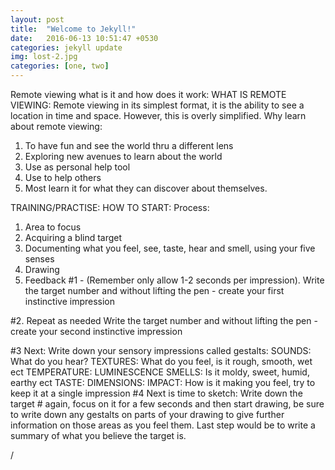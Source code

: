 ```yaml
---
layout: post
title:  "Welcome to Jekyll!"
date:   2016-06-13 10:51:47 +0530
categories: jekyll update
img: lost-2.jpg
categories: [one, two]
---
```

 Remote viewing what is it and how does it work: 
WHAT IS REMOTE VIEWING: Remote viewing in its simplest format, it is the ability to see a location in time and space. However, this is overly simplified.
Why learn about remote viewing:
1.	To have fun and see the world thru a different lens
2.	Exploring new avenues to learn about the world
3.	Use as personal help tool
4.	Use to help others
5.	Most learn it for what they can discover about themselves.

TRAINING/PRACTISE: HOW TO START:
Process:
1.	Area to focus
2.	Acquiring a blind target
3.	Documenting what you feel, see, taste, hear and smell, using your five senses
4.	Drawing
5.	Feedback
#1 - (Remember only allow 1-2 seconds per impression).
Write the target number and without lifting the pen - create your first instinctive impression

#2. Repeat as needed
Write the target number and without lifting the pen - create your second instinctive impression

#3 Next: Write down your sensory impressions called gestalts:
SOUNDS: What do you hear?
TEXTURES: What do you feel, is it rough, smooth, wet ect
TEMPERATURE:
LUMINESCENCE
SMELLS: Is it moldy, sweet, humid, earthy ect
TASTE:
DIMENSIONS:
IMPACT: How is it making you feel, try to keep it at a single impression
#4 Next is time to sketch: Write down the target # again, focus on it for a few seconds and then start drawing, be sure to write down any gestalts on parts of your drawing to give further information on those areas as you feel them.
Last step would be to write a summary of what you believe the target is.


/
